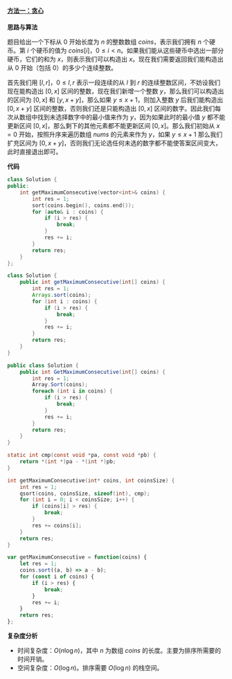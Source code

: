 ﻿#### [方法一：贪心](https://leetcode.cn/problems/maximum-number-of-consecutive-values-you-can-make/solutions/2090079/ni-neng-gou-zao-chu-lian-xu-zhi-de-zui-d-wci4/)

**思路与算法**

题目给出一个下标从 $0$ 开始长度为 $n$ 的整数数组 $coins$，表示我们拥有 $n$ 个硬币。第 $i$ 个硬币的值为 $coins[i]$，$0 \le i < n$。如果我们能从这些硬币中选出一部分硬币，它们的和为 $x$，则表示我们可以构造出 $x$。现在我们需要返回我们能构造出从 $0$ 开始（包括 $0$）的多少个连续整数。

首先我们用 $[l, r]$，$0 \le l, r$ 表示一段连续的从 $l$ 到 $r$ 的连续整数区间，不妨设我们现在能构造出 $[0, x]$ 区间的整数，现在我们新增一个整数 $y$，那么我们可以构造出的区间为 $[0,x]$ 和 $[y, x + y]$，那么如果 $y \le x + 1$，则加入整数 $y$ 后我们能构造出 $[0, x + y]$ 区间的整数，否则我们还是只能构造出 $[0, x]$ 区间的数字。因此我们每次从数组中找到未选择数字中的最小值来作为 $y$，因为如果此时的最小值 $y$ 都不能更新区间 $[0, x]$，那么剩下的其他元素都不能更新区间 $[0, x]$。那么我们初始从 $x = 0$ 开始，按照升序来遍历数组 $nums$ 的元素来作为 $y$，如果 $y \le x + 1$ 那么我们扩充区间为 $[0, x + y]$，否则我们无论选任何未选的数字都不能使答案区间变大，此时直接退出即可。

**代码**

```cpp
class Solution {
public:
    int getMaximumConsecutive(vector<int>& coins) {
        int res = 1;
        sort(coins.begin(), coins.end());
        for (auto& i : coins) {
            if (i > res) {
                break;
            }
            res += i;
        }
        return res;
    }
};
```

```java
class Solution {
    public int getMaximumConsecutive(int[] coins) {
        int res = 1;
        Arrays.sort(coins);
        for (int i : coins) {
            if (i > res) {
                break;
            }
            res += i;
        }
        return res;
    }
}
```

```csharp
public class Solution {
    public int GetMaximumConsecutive(int[] coins) {
        int res = 1;
        Array.Sort(coins);
        foreach (int i in coins) {
            if (i > res) {
                break;
            }
            res += i;
        }
        return res;
    }
}
```

```c
static int cmp(const void *pa, const void *pb) {
    return *(int *)pa - *(int *)pb;
}

int getMaximumConsecutive(int* coins, int coinsSize) {
    int res = 1;
    qsort(coins, coinsSize, sizeof(int), cmp);
    for (int i = 0; i < coinsSize; i++) {
        if (coins[i] > res) {
            break;
        }
        res += coins[i];
    }
    return res;
}
```

```javascript
var getMaximumConsecutive = function(coins) {
    let res = 1;
    coins.sort((a, b) => a - b);
    for (const i of coins) {
        if (i > res) {
            break;
        }
        res += i;
    }
    return res;
};
```

**复杂度分析**

-   时间复杂度：$O(n \log n)$，其中 $n$ 为数组 $coins$ 的长度。主要为排序所需要的时间开销。
-   空间复杂度：$O(\log n)$。排序需要 $O(\log n)$ 的栈空间。
